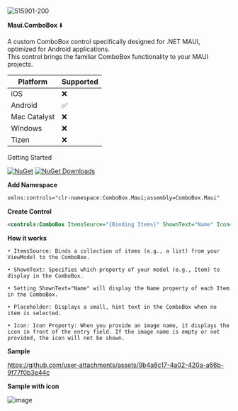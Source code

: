![515901-200](https://github.com/user-attachments/assets/8d35eb74-f195-4117-ad83-06e2a83b92c4)

**Maui.ComboBox** ⬇️

A custom ComboBox control specifically designed for .NET MAUI, optimized for Android applications. <br>
This control brings the familiar ComboBox functionality to your MAUI projects.

 Platform  | Supported |
| ------------- | ------------- |
| iOS  |❌|
| Android  |✅|
| Mac Catalyst	  |❌|
| Windows  |❌|
| Tizen	 |❌|

Getting Started

[![NuGet](https://img.shields.io/nuget/v/ComboBox.Maui.svg)](https://www.nuget.org/packages/ComboBox.Maui/) [![NuGet Downloads](https://img.shields.io/nuget/dt/ComboBox.Maui.svg)](https://www.nuget.org/packages/ComboBox.Maui/)



**Add Namespace**
```xml
xmlns:controls="clr-namespace:ComboBox.Maui;assembly=ComboBox.Maui"
```
**Create Control**
```xml
<controls:ComboBox ItemsSource="{Binding Items}" ShownText="Name" Icon="Search.png" />
```
**How it works**

```
• ItemsSource: Binds a collection of items (e.g., a list) from your ViewModel to the ComboBox.

• ShownText: Specifies which property of your model (e.g., Item) to display in the ComboBox.

• Setting ShownText="Name" will display the Name property of each Item in the ComboBox.

• Placeholder: Displays a small, hint text in the ComboBox when no item is selected.

• Icon: Icon Property: When you provide an image name, it displays the icon in front of the entry field. If the image name is empty or not provided, the icon will not be shown.
```
**Sample**

https://github.com/user-attachments/assets/9b4a8c17-4a02-420a-a66b-9f77f0b3e44c

**Sample with icon**

![image](https://github.com/user-attachments/assets/da149f22-ed59-48b1-9eaf-08e085b8fc7b)
